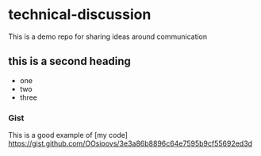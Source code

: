 # technical-discussion
This is a demo repo for sharing ideas around communication


## this is a second heading
* one
* two
* three

### Gist
This is a good example of [my code] https://gist.github.com/OOsipovs/3e3a86b8896c64e7595b9cf55692ed3d
